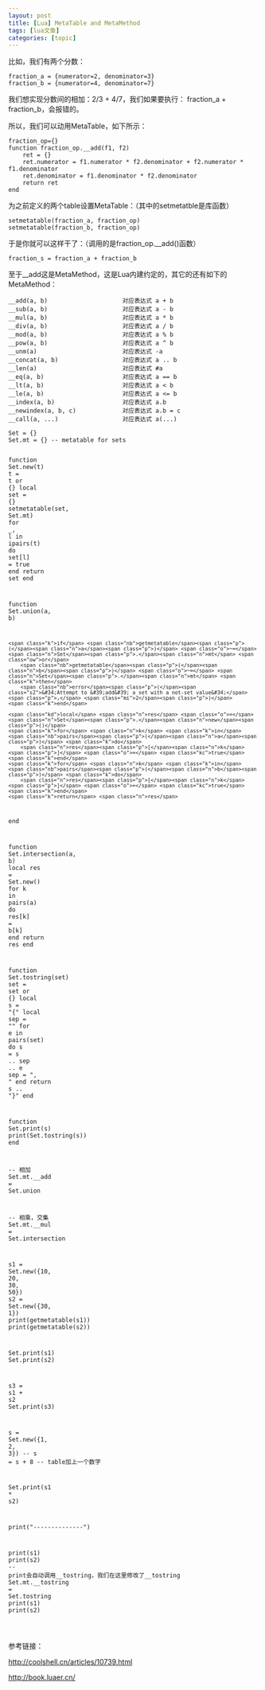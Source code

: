 ```yaml
---
layout: post
title: [Lua] MetaTable and MetaMethod 
tags: [lua文章]
categories: [topic]
---
```

<p>比如，我们有两个分数：</p>

<div class="language-lua highlighter-rouge"><div class="highlight"><pre class="highlight"><code><span class="n">fraction_a</span> <span class="o">=</span> <span class="p">{</span><span class="n">numerator</span><span class="o">=</span><span class="mi">2</span><span class="p">,</span> <span class="n">denominator</span><span class="o">=</span><span class="mi">3</span><span class="p">}</span>
<span class="n">fraction_b</span> <span class="o">=</span> <span class="p">{</span><span class="n">numerator</span><span class="o">=</span><span class="mi">4</span><span class="p">,</span> <span class="n">denominator</span><span class="o">=</span><span class="mi">7</span><span class="p">}</span>
</code></pre></div></div>

<p>我们想实现分数间的相加：2/3 + 4/7，我们如果要执行： fraction_a + fraction_b，会报错的。</p>

<p>所以，我们可以动用MetaTable，如下所示：</p>

<div class="language-lua highlighter-rouge"><div class="highlight"><pre class="highlight"><code><span class="n">fraction_op</span><span class="o">=</span><span class="p">{}</span>
<span class="k">function</span> <span class="nc">fraction_op</span><span class="p">.</span><span class="nf">__add</span><span class="p">(</span><span class="n">f1</span><span class="p">,</span> <span class="n">f2</span><span class="p">)</span>
    <span class="n">ret</span> <span class="o">=</span> <span class="p">{}</span>
    <span class="n">ret</span><span class="p">.</span><span class="n">numerator</span> <span class="o">=</span> <span class="n">f1</span><span class="p">.</span><span class="n">numerator</span> <span class="o">*</span> <span class="n">f2</span><span class="p">.</span><span class="n">denominator</span> <span class="o">+</span> <span class="n">f2</span><span class="p">.</span><span class="n">numerator</span> <span class="o">*</span> <span class="n">f1</span><span class="p">.</span><span class="n">denominator</span>
    <span class="n">ret</span><span class="p">.</span><span class="n">denominator</span> <span class="o">=</span> <span class="n">f1</span><span class="p">.</span><span class="n">denominator</span> <span class="o">*</span> <span class="n">f2</span><span class="p">.</span><span class="n">denominator</span>
    <span class="k">return</span> <span class="n">ret</span>
<span class="k">end</span>
</code></pre></div></div>

<p>为之前定义的两个table设置MetaTable：（其中的setmetatble是库函数）</p>

<div class="language-lua highlighter-rouge"><div class="highlight"><pre class="highlight"><code><span class="nb">setmetatable</span><span class="p">(</span><span class="n">fraction_a</span><span class="p">,</span> <span class="n">fraction_op</span><span class="p">)</span>
<span class="nb">setmetatable</span><span class="p">(</span><span class="n">fraction_b</span><span class="p">,</span> <span class="n">fraction_op</span><span class="p">)</span>
</code></pre></div></div>

<p>于是你就可以这样干了：（调用的是fraction_op.__add()函数）</p>

<div class="language-lua highlighter-rouge"><div class="highlight"><pre class="highlight"><code><span class="n">fraction_s</span> <span class="o">=</span> <span class="n">fraction_a</span> <span class="o">+</span> <span class="n">fraction_b</span>
</code></pre></div></div>

<p>至于__add这是MetaMethod，这是Lua内建约定的，其它的还有如下的MetaMethod：</p>

<div class="language-lua highlighter-rouge"><div class="highlight"><pre class="highlight"><code><span class="n">__add</span><span class="p">(</span><span class="n">a</span><span class="p">,</span> <span class="n">b</span><span class="p">)</span>                     <span class="err">对应表达式</span> <span class="n">a</span> <span class="o">+</span> <span class="n">b</span>
<span class="n">__sub</span><span class="p">(</span><span class="n">a</span><span class="p">,</span> <span class="n">b</span><span class="p">)</span>                     <span class="err">对应表达式</span> <span class="n">a</span> <span class="o">-</span> <span class="n">b</span>
<span class="n">__mul</span><span class="p">(</span><span class="n">a</span><span class="p">,</span> <span class="n">b</span><span class="p">)</span>                     <span class="err">对应表达式</span> <span class="n">a</span> <span class="o">*</span> <span class="n">b</span>
<span class="n">__div</span><span class="p">(</span><span class="n">a</span><span class="p">,</span> <span class="n">b</span><span class="p">)</span>                     <span class="err">对应表达式</span> <span class="n">a</span> <span class="o">/</span> <span class="n">b</span>
<span class="n">__mod</span><span class="p">(</span><span class="n">a</span><span class="p">,</span> <span class="n">b</span><span class="p">)</span>                     <span class="err">对应表达式</span> <span class="n">a</span> <span class="o">%</span> <span class="n">b</span>
<span class="n">__pow</span><span class="p">(</span><span class="n">a</span><span class="p">,</span> <span class="n">b</span><span class="p">)</span>                     <span class="err">对应表达式</span> <span class="n">a</span> <span class="o">^</span> <span class="n">b</span>
<span class="n">__unm</span><span class="p">(</span><span class="n">a</span><span class="p">)</span>                        <span class="err">对应表达式</span> <span class="o">-</span><span class="n">a</span>
<span class="n">__concat</span><span class="p">(</span><span class="n">a</span><span class="p">,</span> <span class="n">b</span><span class="p">)</span>                  <span class="err">对应表达式</span> <span class="n">a</span> <span class="o">..</span> <span class="n">b</span>
<span class="n">__len</span><span class="p">(</span><span class="n">a</span><span class="p">)</span>                        <span class="err">对应表达式</span> <span class="o">#</span><span class="n">a</span>
<span class="n">__eq</span><span class="p">(</span><span class="n">a</span><span class="p">,</span> <span class="n">b</span><span class="p">)</span>                      <span class="err">对应表达式</span> <span class="n">a</span> <span class="o">==</span> <span class="n">b</span>
<span class="n">__lt</span><span class="p">(</span><span class="n">a</span><span class="p">,</span> <span class="n">b</span><span class="p">)</span>                      <span class="err">对应表达式</span> <span class="n">a</span> <span class="o">&lt;</span> <span class="n">b</span>
<span class="n">__le</span><span class="p">(</span><span class="n">a</span><span class="p">,</span> <span class="n">b</span><span class="p">)</span>                      <span class="err">对应表达式</span> <span class="n">a</span> <span class="o">&lt;=</span> <span class="n">b</span>
<span class="n">__index</span><span class="p">(</span><span class="n">a</span><span class="p">,</span> <span class="n">b</span><span class="p">)</span>                   <span class="err">对应表达式</span> <span class="n">a</span><span class="p">.</span><span class="n">b</span>
<span class="n">__newindex</span><span class="p">(</span><span class="n">a</span><span class="p">,</span> <span class="n">b</span><span class="p">,</span> <span class="n">c</span><span class="p">)</span>             <span class="err">对应表达式</span> <span class="n">a</span><span class="p">.</span><span class="n">b</span> <span class="o">=</span> <span class="n">c</span>
<span class="n">__call</span><span class="p">(</span><span class="n">a</span><span class="p">,</span> <span class="o">...</span><span class="p">)</span>                  <span class="err">对应表达式</span> <span class="n">a</span><span class="p">(</span><span class="o">...</span><span class="p">)</span>
</code></pre></div></div>

<div class="language-lua highlighter-rouge"><div class="highlight"><pre class="highlight"><code><span class="n">Set</span> <span class="o">=</span> <span class="p">{}</span>
<span class="n">Set</span><span class="p">.</span><span class="n">mt</span> <span class="o">=</span> <span class="p">{}</span> <span class="c1">-- metatable for sets</span>

<span class="k">function</span> <span class="nc">Set</span><span class="p">.</span><span class="nf">new</span><span class="p">(</span><span class="n">t</span><span class="p">)</span>
    <span class="n">t</span> <span class="o">=</span> <span class="n">t</span> <span class="ow">or</span> <span class="p">{}</span>
    <span class="kd">local</span> <span class="n">set</span> <span class="o">=</span> <span class="p">{}</span>
    <span class="nb">setmetatable</span><span class="p">(</span><span class="n">set</span><span class="p">,</span> <span class="n">Set</span><span class="p">.</span><span class="n">mt</span><span class="p">)</span>
    <span class="k">for</span> <span class="n">_</span><span class="p">,</span> <span class="n">l</span> <span class="k">in</span> <span class="nb">ipairs</span><span class="p">(</span><span class="n">t</span><span class="p">)</span> <span class="k">do</span>
        <span class="n">set</span><span class="p">[</span><span class="n">l</span><span class="p">]</span> <span class="o">=</span> <span class="kc">true</span>
    <span class="k">end</span>
    <span class="k">return</span> <span class="n">set</span>
<span class="k">end</span>

<span class="k">function</span> <span class="nc">Set</span><span class="p">.</span><span class="nf">union</span><span class="p">(</span><span class="n">a</span><span class="p">,</span> <span class="n">b</span><span class="p">)</span>

    <span class="k">if</span> <span class="nb">getmetatable</span><span class="p">(</span><span class="n">a</span><span class="p">)</span> <span class="o">~=</span> <span class="n">Set</span><span class="p">.</span><span class="n">mt</span> <span class="ow">or</span>
        <span class="nb">getmetatable</span><span class="p">(</span><span class="n">b</span><span class="p">)</span> <span class="o">~=</span> <span class="n">Set</span><span class="p">.</span><span class="n">mt</span> <span class="k">then</span>
        <span class="nb">error</span><span class="p">(</span><span class="s2">&#34;Attempt to &#39;add&#39; a set with a not-set value&#34;</span><span class="p">,</span> <span class="mi">2</span><span class="p">)</span>
    <span class="k">end</span>

    <span class="kd">local</span> <span class="n">res</span> <span class="o">=</span> <span class="n">Set</span><span class="p">.</span><span class="n">new</span><span class="p">()</span>
    <span class="k">for</span> <span class="n">k</span> <span class="k">in</span> <span class="nb">pairs</span><span class="p">(</span><span class="n">a</span><span class="p">)</span> <span class="k">do</span>
        <span class="n">res</span><span class="p">[</span><span class="n">k</span><span class="p">]</span> <span class="o">=</span> <span class="kc">true</span>
    <span class="k">end</span>
    <span class="k">for</span> <span class="n">k</span> <span class="k">in</span> <span class="nb">pairs</span><span class="p">(</span><span class="n">b</span><span class="p">)</span> <span class="k">do</span>
        <span class="n">res</span><span class="p">[</span><span class="n">k</span><span class="p">]</span> <span class="o">=</span> <span class="kc">true</span>
    <span class="k">end</span>
    <span class="k">return</span> <span class="n">res</span>
<span class="k">end</span>

<span class="k">function</span> <span class="nc">Set</span><span class="p">.</span><span class="nf">intersection</span><span class="p">(</span><span class="n">a</span><span class="p">,</span> <span class="n">b</span><span class="p">)</span>
    <span class="kd">local</span> <span class="n">res</span> <span class="o">=</span> <span class="n">Set</span><span class="p">.</span><span class="n">new</span><span class="p">()</span>
    <span class="k">for</span> <span class="n">k</span> <span class="k">in</span> <span class="nb">pairs</span><span class="p">(</span><span class="n">a</span><span class="p">)</span> <span class="k">do</span>
        <span class="n">res</span><span class="p">[</span><span class="n">k</span><span class="p">]</span> <span class="o">=</span> <span class="n">b</span><span class="p">[</span><span class="n">k</span><span class="p">]</span>
    <span class="k">end</span>
    <span class="k">return</span> <span class="n">res</span>
<span class="k">end</span>

<span class="k">function</span> <span class="nc">Set</span><span class="p">.</span><span class="nf">tostring</span><span class="p">(</span><span class="n">set</span><span class="p">)</span>
    <span class="n">set</span> <span class="o">=</span> <span class="n">set</span> <span class="ow">or</span> <span class="p">{}</span>
    <span class="kd">local</span> <span class="n">s</span> <span class="o">=</span> <span class="s2">&#34;{&#34;</span>
    <span class="kd">local</span> <span class="n">sep</span> <span class="o">=</span> <span class="s2">&#34;&#34;</span>
    <span class="k">for</span> <span class="n">e</span> <span class="k">in</span> <span class="nb">pairs</span><span class="p">(</span><span class="n">set</span><span class="p">)</span> <span class="k">do</span>
        <span class="n">s</span> <span class="o">=</span> <span class="n">s</span> <span class="o">..</span> <span class="n">sep</span> <span class="o">..</span> <span class="n">e</span>
        <span class="n">sep</span> <span class="o">=</span> <span class="s2">&#34;, &#34;</span>
    <span class="k">end</span>
    <span class="k">return</span> <span class="n">s</span> <span class="o">..</span> <span class="s2">&#34;}&#34;</span>
<span class="k">end</span>

<span class="k">function</span> <span class="nc">Set</span><span class="p">.</span><span class="nf">print</span><span class="p">(</span><span class="n">s</span><span class="p">)</span>
    <span class="nb">print</span><span class="p">(</span><span class="n">Set</span><span class="p">.</span><span class="n">tostring</span><span class="p">(</span><span class="n">s</span><span class="p">))</span>
<span class="k">end</span>

<span class="c1">-- 相加</span>
<span class="n">Set</span><span class="p">.</span><span class="n">mt</span><span class="p">.</span><span class="n">__add</span> <span class="o">=</span> <span class="n">Set</span><span class="p">.</span><span class="n">union</span>

<span class="c1">-- 相乘，交集</span>
<span class="n">Set</span><span class="p">.</span><span class="n">mt</span><span class="p">.</span><span class="n">__mul</span> <span class="o">=</span> <span class="n">Set</span><span class="p">.</span><span class="n">intersection</span>


<span class="n">s1</span> <span class="o">=</span> <span class="n">Set</span><span class="p">.</span><span class="n">new</span><span class="p">({</span><span class="mi">10</span><span class="p">,</span> <span class="mi">20</span><span class="p">,</span> <span class="mi">30</span><span class="p">,</span> <span class="mi">50</span><span class="p">})</span>
<span class="n">s2</span> <span class="o">=</span> <span class="n">Set</span><span class="p">.</span><span class="n">new</span><span class="p">({</span><span class="mi">30</span><span class="p">,</span> <span class="mi">1</span><span class="p">})</span>
<span class="nb">print</span><span class="p">(</span><span class="nb">getmetatable</span><span class="p">(</span><span class="n">s1</span><span class="p">))</span>
<span class="nb">print</span><span class="p">(</span><span class="nb">getmetatable</span><span class="p">(</span><span class="n">s2</span><span class="p">))</span>

<span class="n">Set</span><span class="p">.</span><span class="n">print</span><span class="p">(</span><span class="n">s1</span><span class="p">)</span>
<span class="n">Set</span><span class="p">.</span><span class="n">print</span><span class="p">(</span><span class="n">s2</span><span class="p">)</span>

<span class="n">s3</span> <span class="o">=</span> <span class="n">s1</span> <span class="o">+</span> <span class="n">s2</span>
<span class="n">Set</span><span class="p">.</span><span class="n">print</span><span class="p">(</span><span class="n">s3</span><span class="p">)</span>

<span class="n">s</span> <span class="o">=</span> <span class="n">Set</span><span class="p">.</span><span class="n">new</span><span class="p">({</span><span class="mi">1</span><span class="p">,</span> <span class="mi">2</span><span class="p">,</span> <span class="mi">3</span><span class="p">})</span>
<span class="c1">-- s = s + 8    -- table加上一个数字</span>

<span class="n">Set</span><span class="p">.</span><span class="n">print</span><span class="p">(</span><span class="n">s1</span> <span class="o">*</span> <span class="n">s2</span><span class="p">)</span>

<span class="nb">print</span><span class="p">(</span><span class="s2">&#34;--------------&#34;</span><span class="p">)</span>

<span class="nb">print</span><span class="p">(</span><span class="n">s1</span><span class="p">)</span>
<span class="nb">print</span><span class="p">(</span><span class="n">s2</span><span class="p">)</span>
<span class="c1">-- print会自动调用__tostring，我们在这里修改了__tostring</span>
<span class="n">Set</span><span class="p">.</span><span class="n">mt</span><span class="p">.</span><span class="n">__tostring</span> <span class="o">=</span> <span class="n">Set</span><span class="p">.</span><span class="n">tostring</span>
<span class="nb">print</span><span class="p">(</span><span class="n">s1</span><span class="p">)</span>
<span class="nb">print</span><span class="p">(</span><span class="n">s2</span><span class="p">)</span>

</code></pre></div></div>

<p>参考链接：</p>

<p><a href="http://coolshell.cn/articles/10739.html" target="_blank" rel="noopener noreferrer">http://coolshell.cn/articles/10739.html</a></p>

<p><a href="http://book.luaer.cn/" target="_blank" rel="noopener noreferrer">http://book.luaer.cn/</a></p>
